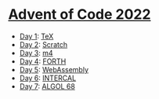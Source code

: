 # [Advent of Code 2022](https://adventofcode.com/2022/)

  * [Day 1](day01/README.md): [TeX](https://en.wikipedia.org/wiki/TeX)
  * [Day 2](day02/README.md): [Scratch](https://en.wikipedia.org/wiki/Scratch_(programming_language))
  * [Day 3](day03/README.md): [m4](https://en.wikipedia.org/wiki/M4_(computer_language))
  * [Day 4](day04/README.md): [FORTH](https://en.wikipedia.org/wiki/Forth_(programming_language))
  * [Day 5](day05/README.md): [WebAssembly](https://en.wikipedia.org/wiki/WebAssembly)
  * [Day 6](day06/README.md): [INTERCAL](https://en.wikipedia.org/wiki/INTERCAL)
  * [Day 7](day07/README.md): [ALGOL 68](https://en.wikipedia.org/wiki/ALGOL_68)
